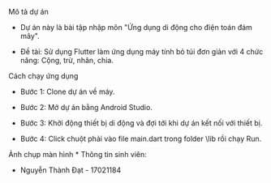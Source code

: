 Mô tả dự án
* Dự án này là bài tập nhập môn "Ứng dụng di động cho điện toán đám mây".

* Đề tài: Sử dụng Flutter làm ứng dụng máy tính bỏ túi đơn giản với 4 chức năng: Cộng, trừ, nhân, chia.

Cách chạy ứng dụng
* Bước 1: Clone dự án về máy.

* Bước 2: Mở dự án bằng Android Studio.

* Bước 3: Khởi động thiết bị di động và đợi tới khi dự án kết nối với thiết bị.

* Bước 4: Click chuột phải vào file main.dart trong folder \lib rồi chạy Run.

Ảnh chụp màn hình
* 
Thông tin sinh viên:
* Nguyễn Thành Đạt - 17021184
